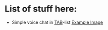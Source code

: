 # List of stuff here:

- Simple voice chat in [TAB](https://www.spigotmc.org/resources/tab-1-5-1-21-1.57806/)-list [Example Image](https://imgur.com/a/HGVot0z)

